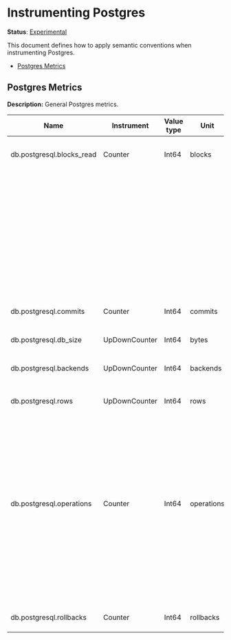 # Instrumenting Postgres

**Status**: [Experimental](../../../document-status.md)

This document defines how to apply semantic conventions when instrumenting Postgres.

<!-- toc -->

- [Postgres Metrics](#postgres-metrics)

<!-- tocstop -->

## Postgres Metrics

**Description:** General Postgres metrics.

| Name                                        | Instrument    | Value type | Unit       | Unit ([UCUM](../README.md#instrument-units)) | Description                         | Attribute Key | Attribute Values                                                                                   |
|---------------------------------------------| ------------- | ---------- | ---------- | -------------------------------------------- | ----------------------------------- | ------------- | -------------------------------------------------------------------------------------------------- |
| db.postgresql.blocks_read                   | Counter       | Int64      | blocks     | `{blocks}`                                   | The number of blocks read.          | `database`    |  The name of the database.                                                                         |
|                                             |               |            |            |                                              |                                     | `table`       |  The schema name followed by the table name                                                        |
|                                             |               |            |            |                                              |                                     | `source`      | `heap_read`, `heap_hit`, `idx_read`, `idx_hit`, `toast_read`, `toast_hit`, `tidx_read`, `tidx_hit` |             
| db.postgresql.commits                       | Counter       | Int64      | commits    | `{commits}`                                  | The number of commits.              | `database`    |  The name of the database.                                                                         |
| db.postgresql.db_size                       | UpDownCounter | Int64      | bytes      | `{by}`                                       | The database disk usage.            | `database`    |  The name of the database.                                                                         |
| db.postgresql.backends                      | UpDownCounter | Int64      | backends   | `{backends}`                                 | The number of backends.             | `database`    |  The name of the database.                                                                         |
| db.postgresql.rows                          | UpDownCounter | Int64      | rows       | `{rows}`                                     | The number of rows in the database. | `database`    |  The name of the database.                                                                         |
|                                             |               |            |            |                                              |                                     | `table`       |  The schema name followed by the table name                                                        |
|                                             |               |            |            |                                              |                                     | `state`       |  `dead`, `live`                                                                                    |
| db.postgresql.operations                    | Counter       | Int64      | operations | `{operations}`                               | The number of db row operations.    | `database`    |  The name of the database.                                                                         |
|                                             |               |            |            |                                              |                                     | `table`       |  The schema name followed by the table name                                                        |
|                                             |               |            |            |                                              |                                     | `source`      | `ins`, `upd`, `del`, `hot_upd`                                                                     |
| db.postgresql.rollbacks                     | Counter       | Int64      | rollbacks  | `{rollbacks}`                                | The number of rollbacks.            | `database`    |  The name of the database.                                                                         |